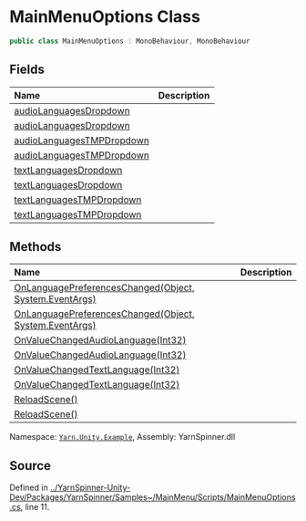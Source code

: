 # MainMenuOptions Class


```csharp
public class MainMenuOptions : MonoBehaviour, MonoBehaviour
```



## Fields
|Name|Description|
|:---|:---|
|[audioLanguagesDropdown](/api/csharp/yarn.unity.example/mainmenuoptions.audiolanguagesdropdown.md)||
|[audioLanguagesDropdown](/api/csharp/yarn.unity.example/mainmenuoptions.audiolanguagesdropdown.md)||
|[audioLanguagesTMPDropdown](/api/csharp/yarn.unity.example/mainmenuoptions.audiolanguagestmpdropdown.md)||
|[audioLanguagesTMPDropdown](/api/csharp/yarn.unity.example/mainmenuoptions.audiolanguagestmpdropdown.md)||
|[textLanguagesDropdown](/api/csharp/yarn.unity.example/mainmenuoptions.textlanguagesdropdown.md)||
|[textLanguagesDropdown](/api/csharp/yarn.unity.example/mainmenuoptions.textlanguagesdropdown.md)||
|[textLanguagesTMPDropdown](/api/csharp/yarn.unity.example/mainmenuoptions.textlanguagestmpdropdown.md)||
|[textLanguagesTMPDropdown](/api/csharp/yarn.unity.example/mainmenuoptions.textlanguagestmpdropdown.md)||
## Methods
|Name|Description|
|:---|:---|
|[OnLanguagePreferencesChanged(Object, System.EventArgs)](/api/csharp/yarn.unity.example/mainmenuoptions.onlanguagepreferenceschanged-system.object,system.eventargs-.md)||
|[OnLanguagePreferencesChanged(Object, System.EventArgs)](/api/csharp/yarn.unity.example/mainmenuoptions.onlanguagepreferenceschanged-system.object,system.eventargs-.md)||
|[OnValueChangedAudioLanguage(Int32)](/api/csharp/yarn.unity.example/mainmenuoptions.onvaluechangedaudiolanguage-system.int32-.md)||
|[OnValueChangedAudioLanguage(Int32)](/api/csharp/yarn.unity.example/mainmenuoptions.onvaluechangedaudiolanguage-system.int32-.md)||
|[OnValueChangedTextLanguage(Int32)](/api/csharp/yarn.unity.example/mainmenuoptions.onvaluechangedtextlanguage-system.int32-.md)||
|[OnValueChangedTextLanguage(Int32)](/api/csharp/yarn.unity.example/mainmenuoptions.onvaluechangedtextlanguage-system.int32-.md)||
|[ReloadScene()](/api/csharp/yarn.unity.example/mainmenuoptions.reloadscene.md)||
|[ReloadScene()](/api/csharp/yarn.unity.example/mainmenuoptions.reloadscene.md)||
<div class="class-metadata">

Namespace: [`Yarn.Unity.Example`](/api/csharp/yarn.unity.example/README.md), Assembly: YarnSpinner.dll
</div>

## Source
Defined in [../YarnSpinner-Unity-Dev/Packages/YarnSpinner/Samples~/MainMenu/Scripts/MainMenuOptions.cs](https://github.com/YarnSpinnerTool/YarnSpinner-Unity//blob/develop/Samples~/MainMenu/Scripts/MainMenuOptions.cs#L11), line 11.
